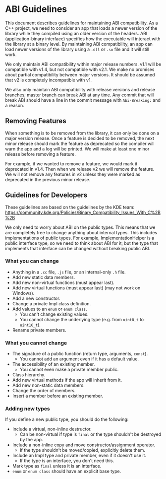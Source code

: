 # ABI Guidelines

This document describes guidelines for maintaining ABI compatibility.  As a C++
project, we need to consider an app that loads a newer version of the library
while they compiled using an older version of the headers.  ABI
(application-binary interface) specifies how the executable will interact with
the library at a binary level.  By maintaining ABI compatibility, an app can
load newer versions of the library using a `.dll` or `.so` file and it will
still work.

We only maintain ABI compatibility within major release numbers.  v1.1 will be
compatible with v1.4, but not compatible with v2.1.  We make no promises about
partial compatibility between major versions.  It should be assumed that v2 is
completely incompatible with v1.

We also only maintain ABI compatibility with release versions and release
branches; master branch can break ABI at any time.  Any commit that will break
ABI should have a line in the commit message with `Abi-Breaking:` and a reason.


## Removing Features

When something is to be removed from the library, it can only be done on a major
version release.  Once a feature is decided to be removed, the next minor
release should mark the feature as deprecated so the compiler will warn the app
and a log will be printed.  We will make at least one minor release before
removing a feature.

For example, if we wanted to remove a feature, we would mark it deprecated in
v1.4.  Then when we release v2 we will remove the feature.  We will not remove
any features in v2 unless they were marked as deprecated in the previous minor
release.


## Guidelines for Developers

These guidelines are based on the guidelines by the KDE team:
https://community.kde.org/Policies/Binary_Compatibility_Issues_With_C%2B%2B

We only need to worry about ABI on the public types.  This means that we are
completely free to change anything about internal types.  This includes
implementations of public types.  For example, ImplementationHelper is a public
interface type, so we need to think about ABI for it; but the type that
implements that interface can be changed without breaking public ABI.


### What you can change

- Anything in a `.cc` file, `.js` file, or an internal-only `.h` file.
- Add new static data members.
- Add new non-virtual functions (must appear last).
- Add new virtual functions (must appear last) (may not work on Windows).
- Add a new constructor.
- Change a private Impl class definition.
- Add values to an `enum` or `enum class`.
  - You can't change existing values.
  - You cannot change the underlying type (e.g. from `uint8_t` to `uint16_t`).
- Rename private members.

### What you cannot change

- The signature of a public function (return type, arguments, `const`).
  - You cannot add an argument even if it has a default value.
- The accessibility of an existing member.
  - You cannot even make a private member public.
- Class hierarchy.
- Add new virtual methods if the app will inherit from it.
- Add new non-static data members.
- Change the order of members.
- Insert a member before an existing member.

### Adding new types

If you define a new public type, you should do the following:

- Include a virtual, non-inline destructor.
  - Can be non-virtual if type is `final` or the type shouldn't be destroyed by
    the app.
- Include a non-inline copy and move constructor/assignment operator.
  - If the type shouldn't be moved/copied, explicitly delete them.
- Include an Impl type and private member, even if it doesn't use it.
  - If the type is an interface, you don't need this.
- Mark type as `final` unless it is an interface.
- `enum` or `enum class` should have an explicit base type.

